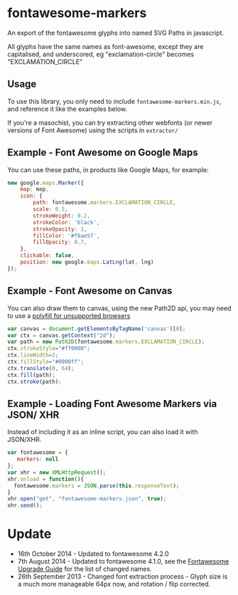 fontawesome-markers
===================

An export of the fontawesome glyphs into named SVG Paths in javascript.

All glyphs have the same names as font-awesome, except they are capitalised, and underscored, eg "exclamation-circle" becomes "EXCLAMATION_CIRCLE"

Usage
-------------------

To use this library, you only need to include `fontawesome-markers.min.js`, and reference it like the examples below.

If you're a masochist, you can try extracting other webfonts (or newer versions of Font Awesome) using the scripts in `extractor/`


Example - Font Awesome on Google Maps
-------------------


You can use these paths, in products like Google Maps, for example:

```js
new google.maps.Marker({
    map: map,
    icon: {
        path: fontawesome.markers.EXCLAMATION_CIRCLE,
        scale: 0.5,
        strokeWeight: 0.2,
        strokeColor: 'black',
        strokeOpacity: 1,
        fillColor: '#f8ae5f',
        fillOpacity: 0.7,
    },
    clickable: false,
    position: new google.maps.LatLng(lat, lng)
});
```

Example - Font Awesome on Canvas
-------------------

You can also draw them to canvas, using the new Path2D api, you may need to use a [polyfill for unsupported browsers](https://github.com/google/canvas-5-polyfill)

```js
var canvas = document.getElementsByTagName('canvas')[0];
var ctx = canvas.getContext("2d");
var path = new Path2D(fontawesome.markers.EXCLAMATION_CIRCLE);
ctx.strokeStyle="#ff0000";
ctx.lineWidth=2;
ctx.fillStyle="#0000ff";
ctx.translate(0, 64);
ctx.fill(path);
ctx.stroke(path);
```

Example - Loading Font Awesome Markers via JSON/ XHR
-------------------

Instead of including it as an inline script, you can also load it with JSON/XHR.

```js
var fontawesome = {
   markers: null
};
var xhr = new XMLHttpRequest();
xhr.onload = function(){
  fontawesome.markers = JSON.parse(this.responseText);
}
xhr.open("get", "fontawesome-markers.json", true);
xhr.send();
```

Update
===================
 * 16th October 2014 - Updated to fontawesome 4.2.0
 * 7th August 2014 - Updated to fontawesome 4.1.0, see the [Fontawesome Upgrade Guide](https://github.com/FortAwesome/Font-Awesome/wiki/Upgrading-from-3.2.1-to-4) for the list of changed names.
 * 26th September 2013 - Changed font extraction process - Glyph size is a much more manageable 64px now, and rotation / flip corrected.
